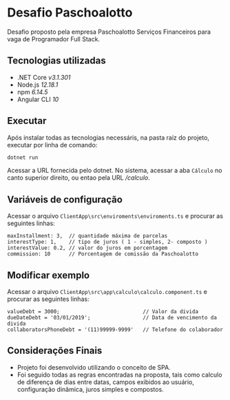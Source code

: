 # Desafio Paschoalotto

Desafio proposto pela empresa Paschoalotto Serviços Financeiros para vaga de Programador Full Stack.

## Tecnologias utilizadas
- .NET Core  *v3.1.301*
- Node.js *12.18.1*
- npm *6.14.5*
- Angular CLI *10*

## Executar
Após instalar todas as tecnologias necessáris, na pasta raíz do projeto, executar por linha de comando:
```sh
dotnet run
```
Acessar a URL fornecida pelo dotnet. No sistema, acessar a aba ``Cálculo`` no canto superior direito, ou entao pela URL */calculo*.

## Variáveis de configuração
Acessar o arquivo `ClientApp\src\enviroments\enviroments.ts` e procurar as seguintes linhas:
```
maxInstallment: 3,  // quantidade máxima de parcelas
interestType: 1,    // tipo de juros ( 1 - simples, 2- composto )
interestValue: 0.2, // valor do juros em porcentagem
commission: 10      // Porcentagem de comissão da Paschoalotto
```

## Modificar exemplo
Acessar o arquivo `ClientApp\src\app\calculo\calculo.component.ts` e procurar as seguintes linhas:
```
valueDebt = 3000;                           // Valor da divida
dueDateDebt = '03/01/2019';                 // Data de vencimento da divida
collaboratorsPhoneDebt = '(11)99999-9999'   // Telefone do colaborador
```

## Considerações Finais
- Projeto foi desenvolvido utilizando o conceito de SPA.
- Foi seguido todas as regras encontradas na proposta, tais como calculo de diferença de dias entre datas, campos exibidos ao usuário, configuração dinâmica, juros simples e compostos.
